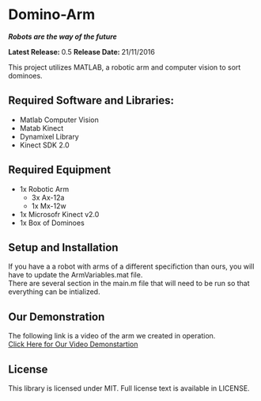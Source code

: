 # Domino-Arm

<b><i>Robots are the way of the future</i></b>

<b>Latest Release: </b> 0.5     <b>Release Date: </b> 21/11/2016

This project utilizes MATLAB, a robotic arm and computer vision to sort dominoes.

## Required Software and Libraries:
- Matlab Computer Vision
- Matab Kinect
- Dynamixel Library
- Kinect SDK 2.0

## Required Equipment
- 1x Robotic Arm
  - 3x Ax-12a
  - 1x Mx-12w
- 1x Microsofr Kinect v2.0
- 1x Box of Dominoes

## Setup and Installation
If you have a a robot with arms of a different specifiction than ours, you will have to update the ArmVariables.mat file. <br>
There are several section in the main.m file that will need to be run so that everything can be intialized.

## Our Demonstration
The following link is a video of the arm we created in operation. <br>
<a href="https://www.youtube.com/watch?v=p-tF9si5Xu8&feature=youtu.be">Click Here for Our Video Demonstartion</a>

## License
This library is licensed under MIT. Full license text is available in LICENSE.

